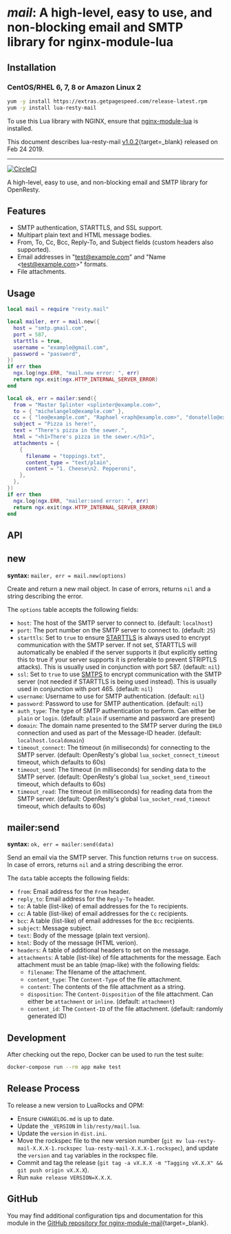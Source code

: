 # *mail*: A high-level, easy to use, and non-blocking email and SMTP library for nginx-module-lua


## Installation

### CentOS/RHEL 6, 7, 8 or Amazon Linux 2

```bash
yum -y install https://extras.getpagespeed.com/release-latest.rpm
yum -y install lua-resty-mail
```


To use this Lua library with NGINX, ensure that [nginx-module-lua](../modules/lua.md) is installed.

This document describes lua-resty-mail [v1.0.2](https://github.com/GUI/lua-resty-mail/releases/tag/v1.0.2){target=_blank} 
released on Feb 24 2019.
    
<hr />

[![CircleCI](https://circleci.com/gh/GUI/lua-resty-mail.svg?style=svg)](https://circleci.com/gh/GUI/lua-resty-mail)

A high-level, easy to use, and non-blocking email and SMTP library for OpenResty.

## Features

- SMTP authentication, STARTTLS, and SSL support.
- Multipart plain text and HTML message bodies.
- From, To, Cc, Bcc, Reply-To, and Subject fields (custom headers also supported).
- Email addresses in "test@example.com" and "Name &lt;test@example.com&gt;" formats.
- File attachments.

## Usage

```lua
local mail = require "resty.mail"

local mailer, err = mail.new({
  host = "smtp.gmail.com",
  port = 587,
  starttls = true,
  username = "example@gmail.com",
  password = "password",
})
if err then
  ngx.log(ngx.ERR, "mail.new error: ", err)
  return ngx.exit(ngx.HTTP_INTERNAL_SERVER_ERROR)
end

local ok, err = mailer:send({
  from = "Master Splinter <splinter@example.com>",
  to = { "michelangelo@example.com" },
  cc = { "leo@example.com", "Raphael <raph@example.com>", "donatello@example.com" },
  subject = "Pizza is here!",
  text = "There's pizza in the sewer.",
  html = "<h1>There's pizza in the sewer.</h1>",
  attachments = {
    {
      filename = "toppings.txt",
      content_type = "text/plain",
      content = "1. Cheese\n2. Pepperoni",
    },
  },
})
if err then
  ngx.log(ngx.ERR, "mailer:send error: ", err)
  return ngx.exit(ngx.HTTP_INTERNAL_SERVER_ERROR)
end
```

## API

## new

**syntax:** `mailer, err = mail.new(options)`

Create and return a new mail object. In case of errors, returns `nil` and a string describing the error.

The `options` table accepts the following fields:

- `host`: The host of the SMTP server to connect to. (default: `localhost`)
- `port`: The port number on the SMTP server to connect to. (default: `25`)
- `starttls`: Set to `true` to ensure [STARTTLS](https://en.wikipedia.org/wiki/STARTTLS) is always used to encrypt communication with the SMTP server. If not set, STARTTLS will automatically be enabled if the server supports it (but explicitly setting this to true if your server supports it is preferable to prevent STRIPTLS attacks). This is usually used in conjunction with port 587. (default: `nil`)
- `ssl`: Set to `true` to use [SMTPS](https://en.wikipedia.org/wiki/SMTPS) to encrypt communication with the SMTP server (not needed if STARTTLS is being used instead). This is usually used in conjunction with port 465. (default: `nil`)
- `username`: Username to use for SMTP authentication. (default: `nil`)
- `password`: Password to use for SMTP authentication. (default: `nil`)
- `auth_type`: The type of SMTP authentication to perform. Can either be `plain` or `login`. (default: `plain` if username and password are present)
- `domain`: The domain name presented to the SMTP server during the `EHLO` connection and used as part of the Message-ID header. (default: `localhost.localdomain`)
- `timeout_connect`: The timeout (in milliseconds) for connecting to the SMTP server. (default: OpenResty's global `lua_socket_connect_timeout` timeout, which defaults to 60s)
- `timeout_send`: The timeout (in milliseconds) for sending data to the SMTP server. (default: OpenResty's global `lua_socket_send_timeout` timeout, which defaults to 60s)
- `timeout_read`: The timeout (in milliseconds) for reading data from the SMTP server. (default: OpenResty's global `lua_socket_read_timeout` timeout, which defaults to 60s)

## mailer:send

**syntax:** `ok, err = mailer:send(data)`

Send an email via the SMTP server. This function returns `true` on success. In case of errors, returns `nil` and a string describing the error.

The `data` table accepts the following fields:

- `from`: Email address for the `From` header.
- `reply_to`: Email address for the `Reply-To` header.
- `to`: A table (list-like) of email addresses for the `To` recipients.
- `cc`: A table (list-like) of email addresses for the `Cc` recipients.
- `bcc`: A table (list-like) of email addresses for the `Bcc` recipients.
- `subject`: Message subject.
- `text`: Body of the message (plain text version).
- `html`: Body of the message (HTML verion).
- `headers`: A table of additional headers to set on the message.
- `attachments`: A table (list-like) of file attachments for the message. Each attachment must be an table (map-like) with the following fields:
  - `filename`: The filename of the attachment.
  - `content_type`: The `Content-Type` of the file attachment.
  - `content`: The contents of the file attachment as a string.
  - `disposition`: The `Content-Disposition` of the file attachment. Can either be `attachment` or `inline`. (default: `attachment`)
  - `content_id`: The `Content-ID` of the file attachment. (default: randomly generated ID)

## Development

After checking out the repo, Docker can be used to run the test suite:

```sh
docker-compose run --rm app make test
```

## Release Process

To release a new version to LuaRocks and OPM:

- Ensure `CHANGELOG.md` is up to date.
- Update the `_VERSION` in `lib/resty/mail.lua`.
- Update the `version` in `dist.ini`.
- Move the rockspec file to the new version number (`git mv lua-resty-mail-X.X.X-1.rockspec lua-resty-mail-X.X.X-1.rockspec`), and update the `version` and `tag` variables in the rockspec file.
- Commit and tag the release (`git tag -a vX.X.X -m "Tagging vX.X.X" && git push origin vX.X.X`).
- Run `make release VERSION=X.X.X`.

## GitHub

You may find additional configuration tips and documentation for this module in the [GitHub repository for 
nginx-module-mail](https://github.com/GUI/lua-resty-mail){target=_blank}.